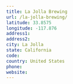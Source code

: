 ```yaml
---
title: La Jolla Brewing
url: /la-jolla-brewing/
latitude: 33.8575
longitude: -117.876
address1: 
address2: 
city: La Jolla
state: California
code: 
country: United States
phone: 
website: 
---
```


